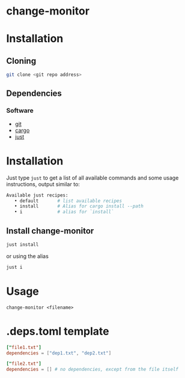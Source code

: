 # change-monitor

# Installation

## Cloning
```bash
git clone <git repo address>
````

## Dependencies

### Software
- [git](https://github.com/git/git)
- [cargo](https://doc.rust-lang.org/cargo/getting-started/installation.html)
- [just](https://github.com/casey/just)

# Installation
Just type `just` to get a list of all available commands and some usage instructions, output similar to:

```bash
Available just recipes:
   • default       # list available recipes
   • install       # Alias for cargo install --path 
   • i             # alias for `install`
```

## Install change-monitor

```bash
just install
```

or using the alias

```bash
just i
```

# Usage

```
change-monitor <filename>
```

# .deps.toml template

```toml
["file1.txt"]
dependencies = ["dep1.txt", "dep2.txt"]

["file2.txt"]
dependencies = [] # no dependencies, except from the file itself
```
